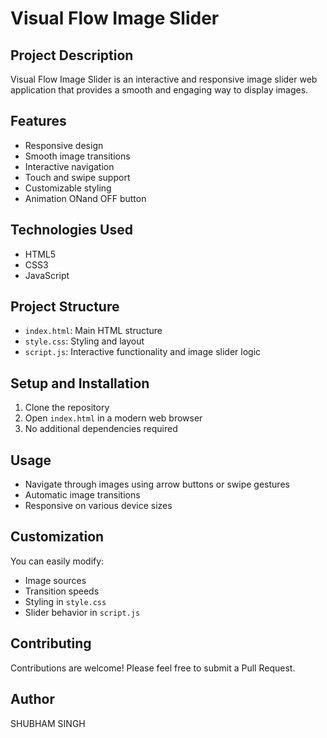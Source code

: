 # Visual Flow Image Slider

## Project Description
Visual Flow Image Slider is an interactive and responsive image slider web application that provides a smooth and engaging way to display images.

## Features
- Responsive design
- Smooth image transitions
- Interactive navigation
- Touch and swipe support
- Customizable styling
- Animation ONand OFF button

## Technologies Used
- HTML5
- CSS3
- JavaScript

## Project Structure
- `index.html`: Main HTML structure
- `style.css`: Styling and layout
- `script.js`: Interactive functionality and image slider logic

## Setup and Installation
1. Clone the repository
2. Open `index.html` in a modern web browser
3. No additional dependencies required

## Usage
- Navigate through images using arrow buttons or swipe gestures
- Automatic image transitions
- Responsive on various device sizes

## Customization
You can easily modify:
- Image sources
- Transition speeds
- Styling in `style.css`
- Slider behavior in `script.js`

## Contributing
Contributions are welcome! Please feel free to submit a Pull Request.

## Author
SHUBHAM SINGH